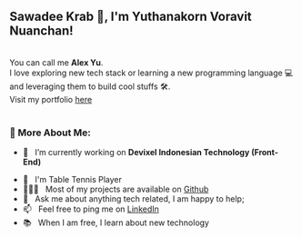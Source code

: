 ## Sawadee Krab 🙏, I'm Yuthanakorn Voravit Nuanchan! 
<!-- <img src="https://image.flaticon.com/icons/png/512/2151/2151329.png" width="32px"/> -->

<!-- <a href='https://www.linkedin.com/in/wahyufebrianto/'>
  <img align='left' alt="linkedin" src="https://image.flaticon.com/icons/png/512/1409/1409945.png" height='32px'/>
</a>
<a href='https://twitter.com/codingjune'>
  <img align='left' alt="twitter" src="https://image.flaticon.com/icons/png/512/1409/1409937.png" height='32px'/>
</a>
<a href='https://www.instagram.com/lexbrian_/'>
  <img alt="instagram" src="https://image.flaticon.com/icons/png/512/1409/1409946.png" height='32px'/>
</a> -->

<!-- <div>
  ***Icons made by <a href="https://www.freepik.com" title="Freepik">Freepik</a> from <a href="https://www.flaticon.com/" title="Flaticon">www.flaticon.com</a>***
</div> -->
<br>
You can call me <strong>Alex Yu</strong>.
<br>
I love exploring new tech stack or learning a new programming language 💻 and leveraging them to build cool stuffs 🛠️. 
<br>
Visit my portfolio <a href="https://wahyufebrianto.vercel.app/" target="_blank">here</a>
<br>

<!-- <img align="right" alt="photo" src="https://wahyufebrianto.vercel.app/_nuxt/img/photo.09824ed.png" height="350px"/> -->

<br>
  
### 🧐 More About Me:

- 🔭 &nbsp; I’m currently working on **Devixel Indonesian Technology (Front-End)**
<!-- - 🌱 &nbsp; I’m currently learning Typescript & (Vue3 + Typescript) on **Web Development** & Rust -->
- 🏓 &nbsp; I'm Table Tennis Player 
- 👨🏻‍💻 &nbsp; Most of my projects are available on [Github](https://github.com/wahyufeb?tab=repositories)
- 💬 &nbsp; Ask me about anything tech related, I am happy to help;
- 📫 &nbsp; Feel free to ping me on [LinkedIn](https://www.linkedin.com/in/wahyufebrianto/)
- 📚 &nbsp; When I am free, I learn about new technology

<br>
<br>
<!-- 
### 🔨 Languages and Tools:
  <img align="left" src="https://image.flaticon.com/icons/png/512/1051/1051277.png" alt="html" height="42px"> 
  <img align="left" src="https://image.flaticon.com/icons/png/512/732/732190.png" alt="css" height="42px">
  <img align="left" alt="PHP" height ="42px" src="https://image.flaticon.com/icons/png/512/919/919830.png">
  <img align="left" alt="Lumen PHP" height ="42px" src="https://cdn.freebiesupply.com/logos/thumbs/2x/lumen-1-logo.png">
  <img align="left" alt="JavaScript" height ="42px"  src="https://raw.githubusercontent.com/rahul-jha98/github_readme_icons/main/language_and_tools/square/javascript/javascript.svg"> 
  <img align="left" alt="Typescirpt" height ="42px" src="https://raw.githubusercontent.com/rahul-jha98/github_readme_icons/main/language_and_tools/square/typescript/typescript.svg">
  <img align="left" alt="Node.js" height ="42px" src="https://raw.githubusercontent.com/rahul-jha98/github_readme_icons/main/language_and_tools/square/node/node.svg">
  <img align="left" alt="Vue.js" height ="42px" src="https://vuejs.org/images/logo.svg">
  <img align="left" alt="Nuxt.js" height ="42px" src="https://nuxtjs.org/logos/nuxt.svg">
  <img align="left" alt="MySQL" height ="42px" src="https://1000logos.net/wp-content/uploads/2020/08/MySQL-Logo.png">
  <img align="left" alt="PostgreSQL" height ="42px" src="https://upload.wikimedia.org/wikipedia/commons/thumb/2/29/Postgresql_elephant.svg/1200px-Postgresql_elephant.svg.png">
  <img src="https://raw.githubusercontent.com/rahul-jha98/github_readme_icons/main/language_and_tools/square/git-scm/git-scm.svg" align="left" alt="git" height='42px'/> 
  <img src="https://raw.githubusercontent.com/rahul-jha98/github_readme_icons/main/language_and_tools/square/figma/figma.svg" alt="figma" height='42px'/> 
  
<br>
 -->
 
<!-- ### 📊 Github Stats
<a href="https://github.com/wahyufeb">
  <img src="https://github-readme-stats.vercel.app/api?username=wahyufeb&show_icons=true&theme=radical&include_all_commits=true&count_private=true&show_owner=true" />
</a>

<br>
<br>

<a href="https://github.com/wahyufeb">
  <img src="https://github-readme-stats.vercel.app/api/top-langs/?username=wahyufeb&layout=compact" />
</a>

<br> -->

<!-- Pinned repositories -->
<!-- [![Readme Card](https://github-readme-stats.vercel.app/api/pin/?username=wahyufeb&repo=nuxt3-journey)](https://github.com/wahyufeb/nuxt3-journey) -->
<!-- [![Readme Card](https://github-readme-stats.vercel.app/api/pin/?username=wahyufeb&repo=html5-fighting-game)](https://github.com/wahyufeb/HTML5-fighting-game) -->
<!-- [![Readme Card](https://github-readme-stats.vercel.app/api/pin/?username=wahyufeb&repo=learn-typescript)](https://github.com/wahyufeb/learn-typescript) -->
<!-- [![Readme Card](https://github-readme-stats.vercel.app/api/pin/?username=wahyufeb&repo=vue3-jaksel-translate)](https://github.com/wahyufeb/vue3-jaksel-translate) -->

